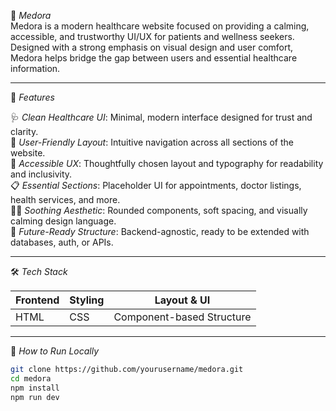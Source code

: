 🎯 *Medora*  
Medora is a modern healthcare website focused on providing a calming, accessible, and trustworthy UI/UX for patients and wellness seekers. Designed with a strong emphasis on visual design and user comfort, Medora helps bridge the gap between users and essential healthcare information.

---

🚀 *Features*

🩺 *Clean Healthcare UI*: Minimal, modern interface designed for trust and clarity.  
🔎 *User-Friendly Layout*: Intuitive navigation across all sections of the website.  
🌈 *Accessible UX*: Thoughtfully chosen layout and typography for readability and inclusivity.  
📋 *Essential Sections*: Placeholder UI for appointments, doctor listings, health services, and more.  
🧘‍♂ *Soothing Aesthetic*: Rounded components, soft spacing, and visually calming design language.  
🔐 *Future-Ready Structure*: Backend-agnostic, ready to be extended with databases, auth, or APIs.  

---

🛠 *Tech Stack*

| Frontend        | Styling       | Layout & UI               | 
|-----------------|---------------|---------------------------|
| HTML            |      CSS      | Component-based Structure | 

---

📌 *How to Run Locally*

```bash
git clone https://github.com/yourusername/medora.git
cd medora
npm install
npm run dev